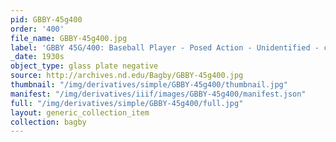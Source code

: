 ```yaml
---
pid: GBBY-45g400
order: '400'
file_name: GBBY-45g400.jpg
label: 'GBBY 45G/400: Baseball Player - Posed Action - Unidentified - c1930s'
_date: 1930s
object_type: glass plate negative
source: http://archives.nd.edu/Bagby/GBBY-45g400.jpg
thumbnail: "/img/derivatives/simple/GBBY-45g400/thumbnail.jpg"
manifest: "/img/derivatives/iiif/images/GBBY-45g400/manifest.json"
full: "/img/derivatives/simple/GBBY-45g400/full.jpg"
layout: generic_collection_item
collection: bagby
---
```

